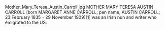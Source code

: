 Mother_Mary_Teresa_Austin_Carroll.jpg MOTHER MARY TERESA AUSTIN CARROLL (born MARGARET ANNE CARROLL; pen name, AUSTIN CARROLL; 23 February 1835 – 29 November 1909)[1] was an Irish nun and writer who emigrated to the US.
